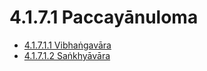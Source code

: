 # 4.1.7.1 Paccayānuloma

* [4.1.7.1.1 Vibhaṅgavāra](4.1.7.1/4.1.7.1.1.md)
* [4.1.7.1.2 Saṅkhyāvāra](4.1.7.1/4.1.7.1.2.md)
